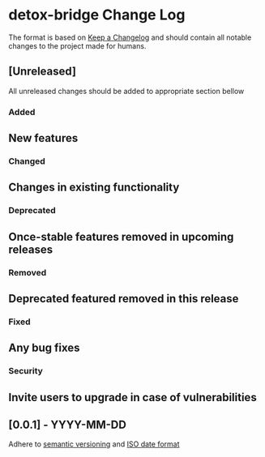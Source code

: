 # detox-bridge Change Log

The format is based on [Keep a Changelog](http://keepachangelog.com/)
and should contain all notable changes to the project made for humans.

## [Unreleased]

All unreleased changes should be added to appropriate section bellow

### Added
New features
- 

### Changed
Changes in existing functionality
- 

### Deprecated
Once-stable features removed in upcoming releases
- 

### Removed
Deprecated featured removed in this release
- 

### Fixed
Any bug fixes
- 

### Security
Invite users to upgrade in case of vulnerabilities
- 

## [0.0.1] - YYYY-MM-DD

Adhere to [semantic versioning](http://semver.org/) and [ISO date format](http://www.iso.org/iso/home/standards/iso8601.htm)
